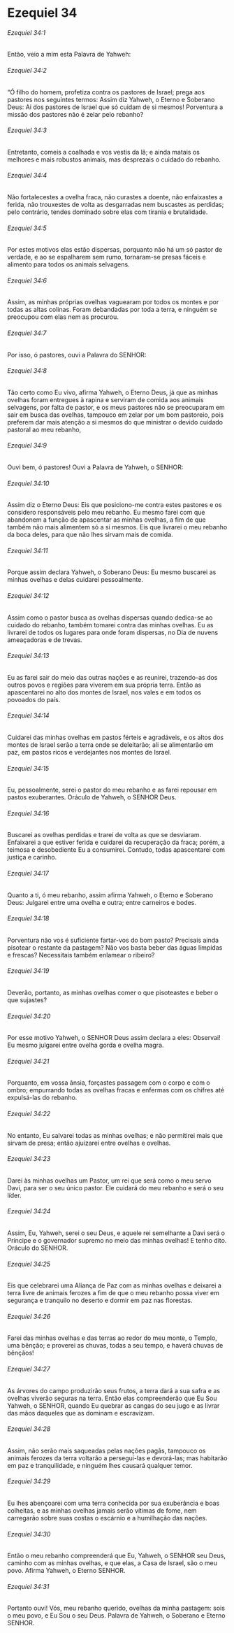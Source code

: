 # Ezequiel 34

###### Ezequiel 34:1

Então, veio a mim esta Palavra de Yahweh:

###### Ezequiel 34:2

“Ó filho do homem, profetiza contra os pastores de Israel; prega aos pastores nos seguintes termos: Assim diz Yahweh, o Eterno e Soberano Deus: Ai dos pastores de Israel que só cuidam de si mesmos! Porventura a missão dos pastores não é zelar pelo rebanho?

###### Ezequiel 34:3

Entretanto, comeis a coalhada e vos vestis da lã; e ainda matais os melhores e mais robustos animais, mas desprezais o cuidado do rebanho.

###### Ezequiel 34:4

Não fortalecestes a ovelha fraca, não curastes a doente, não enfaixastes a ferida, não trouxestes de volta as desgarradas nem buscastes as perdidas; pelo contrário, tendes dominado sobre elas com tirania e brutalidade.

###### Ezequiel 34:5

Por estes motivos elas estão dispersas, porquanto não há um só pastor de verdade, e ao se espalharem sem rumo, tornaram-se presas fáceis e alimento para todos os animais selvagens.

###### Ezequiel 34:6

Assim, as minhas próprias ovelhas vaguearam por todos os montes e por todas as altas colinas. Foram debandadas por toda a terra, e ninguém se preocupou com elas nem as procurou.

###### Ezequiel 34:7

Por isso, ó pastores, ouvi a Palavra do SENHOR:

###### Ezequiel 34:8

Tão certo como Eu vivo, afirma Yahweh, o Eterno Deus, já que as minhas ovelhas foram entregues à rapina e serviram de comida aos animais selvagens, por falta de pastor, e os meus pastores não se preocuparam em sair em busca das ovelhas, tampouco em zelar por um bom pastoreio, pois preferem dar mais atenção a si mesmos do que ministrar o devido cuidado pastoral ao meu rebanho,

###### Ezequiel 34:9

Ouvi bem, ó pastores! Ouvi a Palavra de Yahweh, o SENHOR:

###### Ezequiel 34:10

Assim diz o Eterno Deus: Eis que posiciono-me contra estes pastores e os considero responsáveis pelo meu rebanho. Eu mesmo farei com que abandonem a função de apascentar as minhas ovelhas, a fim de que também não mais alimentem só a si mesmos. Eis que livrarei o meu rebanho da boca deles, para que não lhes sirvam mais de comida.

###### Ezequiel 34:11

Porque assim declara Yahweh, o Soberano Deus: Eu mesmo buscarei as minhas ovelhas e delas cuidarei pessoalmente.

###### Ezequiel 34:12

Assim como o pastor busca as ovelhas dispersas quando dedica-se ao cuidado do rebanho, também tomarei contra das minhas ovelhas. Eu as livrarei de todos os lugares para onde foram dispersas, no Dia de nuvens ameaçadoras e de trevas.

###### Ezequiel 34:13

Eu as farei sair do meio das outras nações e as reunirei, trazendo-as dos outros povos e regiões para viverem em sua própria terra. Então as apascentarei no alto dos montes de Israel, nos vales e em todos os povoados do país.

###### Ezequiel 34:14

Cuidarei das minhas ovelhas em pastos férteis e agradáveis, e os altos dos montes de Israel serão a terra onde se deleitarão; ali se alimentarão em paz, em pastos ricos e verdejantes nos montes de Israel.

###### Ezequiel 34:15

Eu, pessoalmente, serei o pastor do meu rebanho e as farei repousar em pastos exuberantes. Oráculo de Yahweh, o SENHOR Deus.

###### Ezequiel 34:16

Buscarei as ovelhas perdidas e trarei de volta as que se desviaram. Enfaixarei a que estiver ferida e cuidarei da recuperação da fraca; porém, a teimosa e desobediente Eu a consumirei. Contudo, todas apascentarei com justiça e carinho.

###### Ezequiel 34:17

Quanto a ti, ó meu rebanho, assim afirma Yahweh, o Eterno e Soberano Deus: Julgarei entre uma ovelha e outra; entre carneiros e bodes.

###### Ezequiel 34:18

Porventura não vos é suficiente fartar-vos do bom pasto? Precisais ainda pisotear o restante da pastagem? Não vos basta beber das águas límpidas e frescas? Necessitais também enlamear o ribeiro?

###### Ezequiel 34:19

Deverão, portanto, as minhas ovelhas comer o que pisoteastes e beber o que sujastes?

###### Ezequiel 34:20

Por esse motivo Yahweh, o SENHOR Deus assim declara a eles: Observai! Eu mesmo julgarei entre ovelha gorda e ovelha magra.

###### Ezequiel 34:21

Porquanto, em vossa ânsia, forçastes passagem com o corpo e com o ombro; empurrando todas as ovelhas fracas e enfermas com os chifres até expulsá-las do rebanho.

###### Ezequiel 34:22

No entanto, Eu salvarei todas as minhas ovelhas; e não permitirei mais que sirvam de presa; então ajuizarei entre ovelhas e ovelhas.

###### Ezequiel 34:23

Darei às minhas ovelhas um Pastor, um rei que será como o meu servo Davi, para ser o seu único pastor. Ele cuidará do meu rebanho e será o seu líder.

###### Ezequiel 34:24

Assim, Eu, Yahweh, serei o seu Deus, e aquele rei semelhante a Davi será o Príncipe e o governador supremo no meio das minhas ovelhas! E tenho dito. Oráculo do SENHOR.

###### Ezequiel 34:25

Eis que celebrarei uma Aliança de Paz com as minhas ovelhas e deixarei a terra livre de animais ferozes a fim de que o meu rebanho possa viver em segurança e tranquilo no deserto e dormir em paz nas florestas.

###### Ezequiel 34:26

Farei das minhas ovelhas e das terras ao redor do meu monte, o Templo, uma bênção; e proverei as chuvas, todas a seu tempo, e haverá chuvas de bênçãos!

###### Ezequiel 34:27

As árvores do campo produzirão seus frutos, a terra dará a sua safra e as ovelhas viverão seguras na terra. Então elas compreenderão que Eu Sou Yahweh, o SENHOR, quando Eu quebrar as cangas do seu jugo e as livrar das mãos daqueles que as dominam e escravizam.

###### Ezequiel 34:28

Assim, não serão mais saqueadas pelas nações pagãs, tampouco os animais ferozes da terra voltarão a persegui-las e devorá-las; mas habitarão em paz e tranquilidade, e ninguém lhes causará qualquer temor.

###### Ezequiel 34:29

Eu lhes abençoarei com uma terra conhecida por sua exuberância e boas colheitas, e as minhas ovelhas jamais serão vítimas de fome, nem carregarão sobre suas costas o escárnio e a humilhação das nações.

###### Ezequiel 34:30

Então o meu rebanho compreenderá que Eu, Yahweh, o SENHOR seu Deus, caminho com as minhas ovelhas, e que elas, a Casa de Israel, são o meu povo. Afirma Yahweh, o Eterno SENHOR.

###### Ezequiel 34:31

Portanto ouvi! Vós, meu rebanho querido, ovelhas da minha pastagem: sois o meu povo, e Eu Sou o seu Deus. Palavra de Yahweh, o Soberano e Eterno SENHOR.

